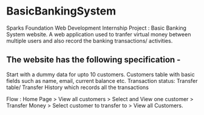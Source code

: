 # BasicBankingSystem
Sparks Foundation Web Development Internship Project : Basic Banking System website. A web application used to tranfer virtual money between multiple users and also record the banking transactions/ activities.

## The website has the following specification -
Start with a dummy data for upto 10 customers. Customers table with basic fields such as name, email, current balance etc. Transaction status: Transfer table/ Transfer History which records all the transactions

Flow : Home Page > View all customers > Select and View one customer > Transfer Money > Select customer to transfer to > View all Customers.